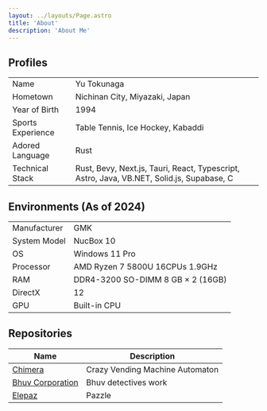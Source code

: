 ```yaml
---
layout: ../layouts/Page.astro
title: 'About'
description: 'About Me'
---
```


## Profiles

|                   |                                                                                           |
| ----------------- | ----------------------------------------------------------------------------------------- |
| Name              | Yu Tokunaga                                                                               |
| Hometown          | Nichinan City, Miyazaki, Japan                                                            |
| Year of Birth     | 1994                                                                                      |
| Sports Experience | Table Tennis, Ice Hockey, Kabaddi                                                         |
| Adored Language   | Rust                                                                                      |
| Technical Stack   | Rust, Bevy, Next.js, Tauri, React, Typescript, Astro, Java, VB.NET, Solid.js, Supabase, C |

## Environments (As of 2024)

|              |                                   |
| ------------ | --------------------------------- |
| Manufacturer | GMK                               |
| System Model | NucBox 10                         |
| OS           | Windows 11 Pro                    |
| Processor    | AMD Ryzen 7 5800U 16CPUs 1.9GHz   |
| RAM          | DDR4-3200 SO-DIMM 8 GB × 2 (16GB) |
| DirectX      | 12                                |
| GPU          | Built-in CPU                      |

## Repositories

| Name                                                   | Description                     |
| ------------------------------------------------------ | ------------------------------- |
| [Chimera](https://github.com/hoe-rake/chimera)         | Crazy Vending Machine Automaton |
| [Bhuv Corporation](https://github.com/hoe-rake/bhuvco) | Bhuv detectives work            |
| [Elepaz](https://github.com/hoe-rake/elepaz)           | Pazzle                          |
